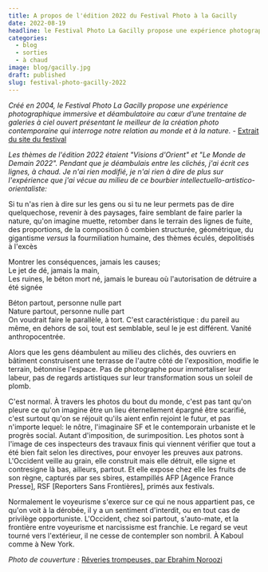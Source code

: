 ```yaml
---
title: A propos de l'édition 2022 du Festival Photo à la Gacilly
date: 2022-08-19
headline: le Festival Photo La Gacilly propose une expérience photographique immersive et déambulatoire
categories:
  - blog
  - sorties
  - à chaud
image: blog/gacilly.jpg
draft: published
slug: festival-photo-gacilly-2022
---
```


_Créé en 2004, le Festival Photo La Gacilly propose une expérience photographique immersive et déambulatoire au cœur d’une trentaine de galeries à ciel ouvert présentant le meilleur de la création photo contemporaine qui interroge notre relation au monde et à la nature._ - [Extrait du site du festival](https://www.festivalphoto-lagacilly.com/)

_Les thèmes de l'édition 2022 étaient "Visions d'Orient" et "Le Monde de Demain 2022". Pendant que je déambulais entre les clichés, j'ai écrit ces lignes, à chaud. Je n'ai rien modifié, je n'ai rien à dire de plus sur l'expérience que j'ai vécue au milieu de ce bourbier intellectuello-artistico-orientaliste:_

Si tu n'as rien à dire sur les gens ou si tu ne leur permets pas de dire quelquechose, revenir à des paysages, faire semblant de faire parler la nature, qu'on imagine muette, retomber dans le terrain des lignes de fuite, des proportions, de la composition ô combien structurée, géométrique, du gigantisme _versus_ la fourmiliation humaine, des thèmes éculés, depolitisés à l'excès  
  
Montrer les conséquences, jamais les causes;  
Le jet de dé, jamais la main,  
Les ruines, le béton mort né, jamais le bureau où l'autorisation de détruire a été signée  
  
Béton partout, personne nulle part  
Nature partout, personne nulle part  
On voudrait faire le parallèle, à tort. C'est caractéristique : du pareil au même, en dehors de soi, tout est semblable, seul le je est différent. Vanité anthropocentrée.  
  
Alors que les gens déambulent au milieu des clichés, des ouvriers en bâtiment construisent une terrasse de l'autre côté de l'exposition, modifie le terrain, bétonnise l'espace. Pas de photographe pour immortaliser leur labeur, pas de regards artistiques sur leur transformation sous un soleil de plomb.  
  
C'est normal. À travers les photos du bout du monde, c'est pas tant qu'on pleure ce qu'on imagine être un lieu éternellement épargné être scarifié, c'est surtout qu'on se réjouit qu'ils aient enfin rejoint le futur, et pas n'importe lequel: le nôtre, l'imaginaire SF et le contemporain urbaniste et le progrès social. Autant d'imposition, de surimposition. Les photos sont à l'image de ces inspecteurs des travaux finis qui viennent vérifier que tout a été bien fait selon les directives, pour envoyer les preuves aux patrons. L'Occident veille au grain, elle construit mais elle détruit, elle signe et contresigne là bas, ailleurs, partout. Et elle expose chez elle les fruits de son règne, capturés par ses sbires, estampillés AFP \[Agence France Presse\], RSF \[Reporters Sans Frontières\], primés aux festivals.  
  
Normalement le voyeurisme s'exerce sur ce qui ne nous appartient pas, ce qu'on voit à la dérobée, il y a un sentiment d'interdit, ou en tout cas de privilège opportuniste. L'Occident, chez soi partout, s'auto-mate, et la frontière entre voyeurisme et narcissisme est franchie. Le regard se veut tourné vers l'extérieur, il ne cesse de contempler son nombril. À Kaboul comme à New York.

_Photo de couverture :_ [Rêveries trompeuses, par Ebrahim Noroozi](https://www.festivalphoto-lagacilly.com/index.php/photographes/ebrahim-noroozi)